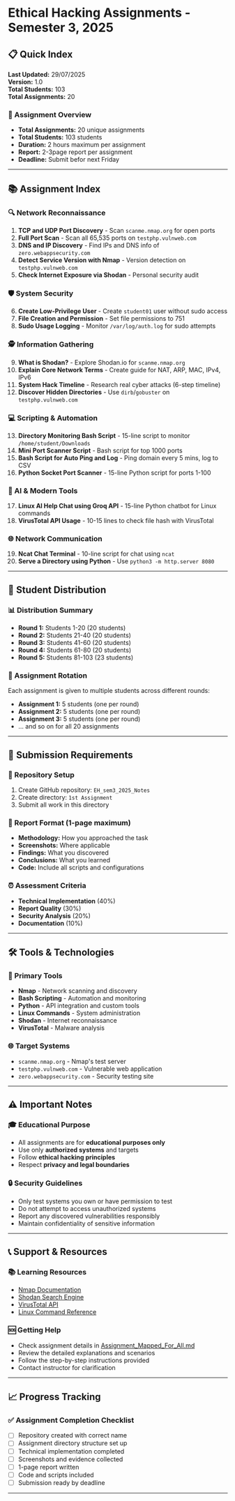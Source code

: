 # Ethical Hacking Assignments - Semester 3, 2025

## 📋 Quick Index
**Last Updated:** 29/07/2025  
**Version:** 1.0  
**Total Students:** 103  
**Total Assignments:** 20

### 🎯 Assignment Overview
- **Total Assignments:** 20 unique assignments
- **Total Students:** 103 students
- **Duration:** 2 hours maximum per assignment
- **Report:** 2-3page report per assignment
- **Deadline:** Submit befor next Friday

---

## 📚 Assignment Index

### 🔍 Network Reconnaissance
1. **TCP and UDP Port Discovery** - Scan `scanme.nmap.org` for open ports
2. **Full Port Scan** - Scan all 65,535 ports on `testphp.vulnweb.com`
3. **DNS and IP Discovery** - Find IPs and DNS info of `zero.webappsecurity.com`
4. **Detect Service Version with Nmap** - Version detection on `testphp.vulnweb.com`
5. **Check Internet Exposure via Shodan** - Personal security audit

### 🛡️ System Security
6. **Create Low-Privilege User** - Create `student01` user without sudo access
7. **File Creation and Permission** - Set file permissions to 751
8. **Sudo Usage Logging** - Monitor `/var/log/auth.log` for sudo attempts

### 🕵️ Information Gathering
9. **What is Shodan?** - Explore Shodan.io for `scanme.nmap.org`
10. **Explain Core Network Terms** - Create guide for NAT, ARP, MAC, IPv4, IPv6
11. **System Hack Timeline** - Research real cyber attacks (6-step timeline)
12. **Discover Hidden Directories** - Use `dirb`/`gobuster` on `testphp.vulnweb.com`

### 💻 Scripting & Automation
13. **Directory Monitoring Bash Script** - 15-line script to monitor `/home/student/Downloads`
14. **Mini Port Scanner Script** - Bash script for top 1000 ports
15. **Bash Script for Auto Ping and Log** - Ping domain every 5 mins, log to CSV
16. **Python Socket Port Scanner** - 15-line Python script for ports 1-100

### 🤖 AI & Modern Tools
17. **Linux AI Help Chat using Groq API** - 15-line Python chatbot for Linux commands
18. **VirusTotal API Usage** - 10-15 lines to check file hash with VirusTotal

### 🌐 Network Communication
19. **Ncat Chat Terminal** - 10-line script for chat using `ncat`
20. **Serve a Directory using Python** - Use `python3 -m http.server 8080`

---

## 👥 Student Distribution

### 📊 Distribution Summary
- **Round 1:** Students 1-20 (20 students)
- **Round 2:** Students 21-40 (20 students)
- **Round 3:** Students 41-60 (20 students)
- **Round 4:** Students 61-80 (20 students)
- **Round 5:** Students 81-103 (23 students)

### 🎲 Assignment Rotation
Each assignment is given to multiple students across different rounds:
- **Assignment 1:** 5 students (one per round)
- **Assignment 2:** 5 students (one per round)
- **Assignment 3:** 5 students (one per round)
- ... and so on for all 20 assignments

---

## 📝 Submission Requirements

### 📁 Repository Setup
1. Create GitHub repository: `EH_sem3_2025_Notes`
2. Create directory: `1st Assignment`
3. Submit all work in this directory

### 📄 Report Format (1-page maximum)
- **Methodology:** How you approached the task
- **Screenshots:** Where applicable
- **Findings:** What you discovered
- **Conclusions:** What you learned
- **Code:** Include all scripts and configurations

### ⏰ Assessment Criteria
- **Technical Implementation** (40%)
- **Report Quality** (30%)
- **Security Analysis** (20%)
- **Documentation** (10%)

---

## 🛠️ Tools & Technologies

### 🔧 Primary Tools
- **Nmap** - Network scanning and discovery
- **Bash Scripting** - Automation and monitoring
- **Python** - API integration and custom tools
- **Linux Commands** - System administration
- **Shodan** - Internet reconnaissance
- **VirusTotal** - Malware analysis

### 🌐 Target Systems
- `scanme.nmap.org` - Nmap's test server
- `testphp.vulnweb.com` - Vulnerable web application
- `zero.webappsecurity.com` - Security testing site

---

## ⚠️ Important Notes

### 🎓 Educational Purpose
- All assignments are for **educational purposes only**
- Use only **authorized systems** and targets
- Follow **ethical hacking principles**
- Respect **privacy and legal boundaries**

### 🔒 Security Guidelines
- Only test systems you own or have permission to test
- Do not attempt to access unauthorized systems
- Report any discovered vulnerabilities responsibly
- Maintain confidentiality of sensitive information

---

## 📞 Support & Resources

### 📚 Learning Resources
- [Nmap Documentation](https://nmap.org/docs.html)
- [Shodan Search Engine](https://shodan.io)
- [VirusTotal API](https://developers.virustotal.com)
- [Linux Command Reference](https://linux.die.net/man/)

### 🆘 Getting Help
- Check assignment details in [Assignment_Mapped_For_All.md](https://github.com/sector21/EthicalHackingNotes/blob/main/.repo/Assignment_Mapped_For_All.md)
- Review the detailed explanations and scenarios
- Follow the step-by-step instructions provided
- Contact instructor for clarification

---

## 📈 Progress Tracking

### ✅ Assignment Completion Checklist
- [ ] Repository created with correct name
- [ ] Assignment directory structure set up
- [ ] Technical implementation completed
- [ ] Screenshots and evidence collected
- [ ] 1-page report written
- [ ] Code and scripts included
- [ ] Submission ready by deadline

---
